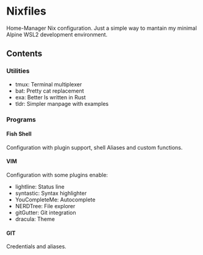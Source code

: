 # Nixfiles
Home-Manager Nix configuration. Just a simple way to mantain my minimal Alpine WSL2 development environment.

## Contents
### Utilities
- tmux: Terminal multiplexer
- bat: Pretty cat replacement
- exa: Better ls written in Rust
- tldr: Simpler manpage with examples

### Programs
#### Fish Shell
Configuration with plugin support, shell Aliases and custom functions.

#### VIM
Configuration with some plugins enable:
- lightline: Status line
- syntastic: Syntax highlighter
- YouCompleteMe: Autocomplete
- NERDTree: File explorer
- gitGutter: Git integration
- dracula: Theme 

#### GIT
Credentials and aliases.

